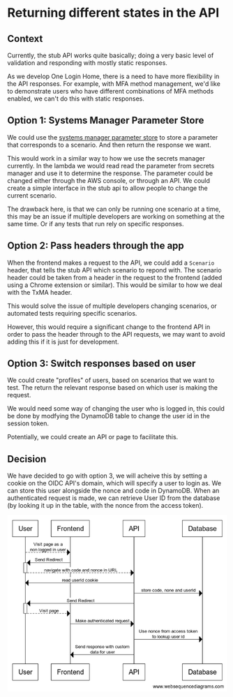 # Returning different states in the API

## Context 

Currently, the stub API works quite basically; doing a very basic level of validation and responding with mostly static responses.

As we develop One Login Home, there is a need to have more flexibility in the API responses. For example, with MFA method management, we'd like to demonstrate users who have different combinations of MFA methods enabled, we can't do this with static responses.

## Option 1: Systems Manager Parameter Store

We could use the [systems manager parameter store](https://docs.aws.amazon.com/systems-manager/latest/userguide/systems-manager-parameter-store.html) to store a parameter that corresponds to a scenario. And then return the response we want.

This would work in a similar way to how we use the secrets manager currently.  In the lambda we would read read the parameter from secrets manager and use it to determine the response. The parameter could be changed either through the AWS console, or through an API. We could create a simple interface in the stub api to allow people to change the current scenario.

The drawback here, is that we can only be running one scenario at a time, this may be an issue if multiple developers are working on something at the same time. Or if any tests that run rely on specific responses.

## Option 2: Pass headers through the app

When the frontend makes a request to the API, we could add a `Scenario` header, that tells the stub API which scenario to repond with. The scenario header could be taken from a header in the request to the frontend (added using a Chrome extension or similar). This would be similar to how we deal with the TxMA header.

This would solve the issue of multiple developers changing scenarios, or automated tests requiring specific scenarios.

However, this would require a significant change to the frontend API in order to pass the header through to the API requests, we may want to avoid adding this if it is just for development.

## Option 3: Switch responses based on user

We could create "profiles" of users, based on scenarios that we want to test. The return the relevant response based on which user is making the request.

We would need some way of changing the user who is logged in, this could be done by modfying the DynamoDB table to change the user id in the session token.

Potentially, we could create an API or page to facilitate this.


## Decision

We have decided to go with option 3, we will acheive this by setting a cookie on the OIDC API's domain, which will specify a user to login as. We can store this user alongside the nonce and code in DynamoDB. When an authenticated request is made, we can retrieve User ID from the database (by looking it up in the table, with the nonce from the access token).

![Sequence Diagram](0001-sequence.png)